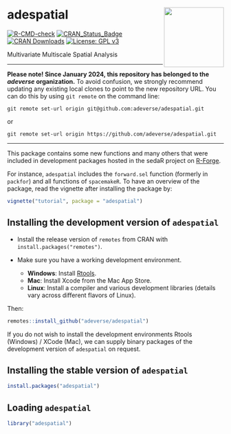 # adespatial <img src='man/figures/logo.svg' align="right" height="139" />

[![R-CMD-check](https://github.com/adeverse/adespatial/actions/workflows/R-CMD-check.yaml/badge.svg)](https://github.com/adeverse/adespatial/actions/workflows/R-CMD-check.yaml)
[![CRAN_Status_Badge](https://www.r-pkg.org/badges/version-ago/adespatial)](http://cran.r-project.org/package=adespatial)
[![CRAN Downloads](https://cranlogs.r-pkg.org/badges/adespatial)](https://cran.r-project.org/package=adespatial)
[![License: GPL v3](https://img.shields.io/badge/License-GPLv3-blue.svg)](https://www.gnu.org/licenses/gpl-3.0)

Multivariate Multiscale Spatial Analysis

---------------------------

**Please note! Since January 2024, this repository has belonged to the *adeverse* organization.**
To avoid confusion, we strongly recommend updating any existing local clones to point to the new 
repository URL. You can do this by using `git remote` on the command line:

`git remote set-url origin git@github.com:adeverse/adespatial.git`

or 

`git remote set-url origin https://github.com/adeverse/adespatial.git`

---------------------------


This package contains some new functions and many others that were included in development packages hosted in the sedaR project on [R-Forge](https://r-forge.r-project.org/R/?group_id=195).

For instance, `adespatial` includes the `forward.sel` function (formerly in `packfor`) and all functions of `spacemakeR`. To have an overview of the package, read the vignette after installing the package by:

```r
vignette("tutorial", package = "adespatial")
```

Installing the development version of `adespatial`
-------------

- Install the release version of `remotes` from CRAN with `install.packages("remotes")`.

- Make sure you have a working development environment.
    * **Windows**: Install [Rtools](http://cran.r-project.org/bin/windows/Rtools/).
    * **Mac**: Install Xcode from the Mac App Store.
    * **Linux**: Install a compiler and various development libraries (details vary across different flavors of Linux).
    
Then:

```r
remotes::install_github("adeverse/adespatial")
```

If you do not wish to install the development environments Rtools (Windows) / XCode (Mac), we can supply binary packages of the development version of `adespatial` on request. 


Installing the stable version of `adespatial`
-------------

```r
install.packages("adespatial")
```


Loading `adespatial`
-------------

```r
library("adespatial")
```
